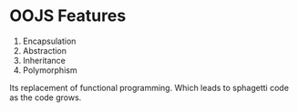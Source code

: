# OOJS Features
1. Encapsulation
2. Abstraction
3. Inheritance
4. Polymorphism

Its replacement of functional programming. Which leads to sphagetti code as the code grows.